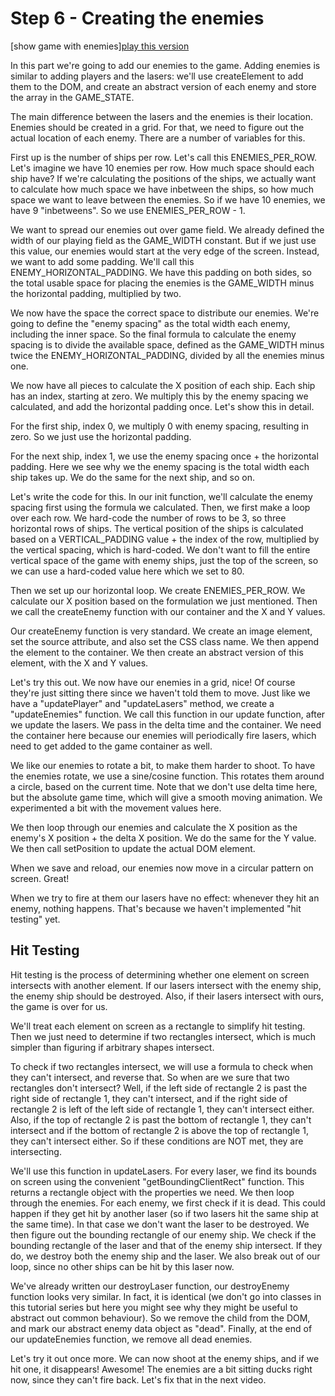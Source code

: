 # Step 6 - Creating the enemies

[show game with enemies][play this version](https://rawgit.com/HackYourFutureBelgium/JavaScript2/master/Projects/space-game/step06/index.html)

In this part we're going to add our enemies to the game. Adding enemies is similar to adding players and the lasers: we'll use createElement to add them to the DOM, and create an abstract version of each enemy and store the array in the GAME_STATE.

The main difference between the lasers and the enemies is their location. Enemies should be created in a grid. For that, we need to figure out the actual location of each enemy. There are a number of variables for this.

First up is the number of ships per row. Let's call this ENEMIES_PER_ROW. Let's imagine we have 10 enemies per row. How much space should each ship have? If we're calculating the positions of the ships, we actually want to calculate how much space we have inbetween the ships, so how much space we want to leave between the enemies. So if we have 10 enemies, we have 9 "inbetweens". So we use ENEMIES_PER_ROW - 1.

We want to spread our enemies out over game field. We already defined the width of our playing field as the GAME_WIDTH constant. But if we just use this value, our enemies would start at the very edge of the screen. Instead, we want to add some padding. We'll call this ENEMY_HORIZONTAL_PADDING. We have this padding on both sides, so the total usable space for placing the enemies is the GAME_WIDTH minus the horizontal padding, multiplied by two.

We now have the space the correct space to distribute our enemies. We're going to define the "enemy spacing" as the total width each enemy, including the inner space. So the final formula to calculate the enemy spacing is to divide the available space, defined as the GAME_WIDTH minus twice the ENEMY_HORIZONTAL_PADDING, divided by all the enemies minus one.

We now have all pieces to calculate the X position of each ship. Each ship has an index, starting at zero. We multiply this by the enemy spacing we calculated, and add the horizontal padding once. Let's show this in detail.

For the first ship, index 0, we multiply 0 with enemy spacing, resulting in zero. So we just use the horizontal padding.

For the next ship, index 1, we use the enemy spacing once + the horizontal padding. Here we see why we the enemy spacing is the total width each ship takes up. We do the same for the next ship, and so on.

Let's write the code for this. In our init function, we'll calculate the enemy spacing first using the formula we calculated. Then, we first make a loop over each row. We hard-code the number of rows to be 3, so three horizontal rows of ships. The vertical position of the ships is calculated based on a VERTICAL_PADDING value + the index of the row, multiplied by the vertical spacing, which is hard-coded. We don't want to fill the entire vertical space of the game with enemy ships, just the top of the screen, so we can use a hard-coded value here which we set to 80.

Then we set up our horizontal loop. We create ENEMIES_PER_ROW. We calculate our X position based on the formulation we just mentioned. Then we call the createEnemy function with our container and the X and Y values.

Our createEnemy function is very standard. We create an image element, set the source attribute, and also set the CSS class name. We then append the element to the container. We then create an abstract version of this element, with the X and Y values.

Let's try this out. We now have our enemies in a grid, nice! Of course they're just sitting there since we haven't told them to move. Just like we have a "updatePlayer" and "updateLasers" method, we create a "updateEnemies" function. We call this function in our update function, after we update the lasers. We pass in the delta time and the container. We need the container here because our enemies will periodically fire lasers, which need to get added to the game container as well.

We like our enemies to rotate a bit, to make them harder to shoot. To have the enemies rotate, we use a sine/cosine function. This rotates them around a circle, based on the current time. Note that we don't use delta time here, but the absolute game time, which will give a smooth moving animation. We experimented a bit with the movement values here.

We then loop through our enemies and calculate the X position as the enemy's X position + the delta X position. We do the same for the Y value. We then call setPosition to update the actual DOM element.

When we save and reload, our enemies now move in a circular pattern on screen. Great!

When we try to fire at them our lasers have no effect: whenever they hit an enemy, nothing happens. That's because we haven't implemented "hit testing" yet.

## Hit Testing

Hit testing is the process of determining whether one element on screen intersects with another element. If our lasers intersect with the enemy ship, the enemy ship should be destroyed. Also, if their lasers intersect with ours, the game is over for us.

We'll treat each element on screen as a rectangle to simplify hit testing. Then we just need to determine if two rectangles intersect, which is much simpler than figuring if arbitrary shapes intersect.

To check if two rectangles intersect, we will use a formula to check when they can't intersect, and reverse that. So when are we sure that two rectangles don't intersect? Well, if the left side of rectangle 2 is past the right side of rectangle 1, they can't intersect, and if the right side of rectangle 2 is left of the left side of rectangle 1, they can't intersect either. Also, if the top of rectangle 2 is past the bottom of rectangle 1, they can't intersect and if the bottom of rectangle 2 is above the top of rectangle 1, they can't intersect either. So if these conditions are NOT met, they are intersecting.

We'll use this function in updateLasers. For every laser, we find its bounds on screen using the convenient "getBoundingClientRect" function. This returns a rectangle object with the properties we need. We then loop through the enemies. For each enemy, we first check if it is dead. This could happen if they get hit by another laser (so if two lasers hit the same ship at the same time). In that case we don't want the laser to be destroyed. We then figure out the bounding rectangle of our enemy ship. We check if the bounding rectangle of the laser and that of the enemy ship intersect. If they do, we destroy both the enemy ship and the laser. We also break out of our loop, since no other ships can be hit by this laser now.

We've already written our destroyLaser function, our destroyEnemy function looks very similar. In fact, it is identical (we don't go into classes in this tutorial series but here you might see why they might be useful to abstract out common behaviour). So we remove the child from the DOM, and mark our abstract enemy data object as "dead". Finally, at the end of our updateEnemies function, we remove all dead enemies.

Let's try it out once more. We can now shoot at the enemy ships, and if we hit one, it disappears! Awesome! The enemies are a bit sitting ducks right now, since they can't fire back. Let's fix that in the next video.
